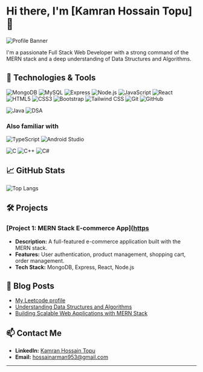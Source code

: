 # Hi there, I'm [Kamran Hossain Topu] 👋

![Profile Banner](https://avatars.githubusercontent.com/u/117673483?s=400&u=66da47391b7ca9d016353b163b4d4256db1ec7eb&v=4)

I'm a passionate Full Stack Web Developer with a strong command of the MERN stack and a deep understanding of Data Structures and Algorithms.

## 🔧 Technologies & Tools

![MongoDB](https://img.shields.io/badge/-MongoDB-4EA94B?style=flat-square&logo=mongodb&logoColor=white)
![MySQL](https://img.shields.io/badge/-MySQL-4479A1?style=flat-square&logo=mysql&logoColor=white)
![Express](https://img.shields.io/badge/-Express-black?style=flat-square&logo=express&logoColor=white)
![Node.js](https://img.shields.io/badge/-Node.js-green?style=flat-square&logo=node.js&logoColor=white)
![JavaScript](https://img.shields.io/badge/-JavaScript-F7DF1E?style=flat-square&logo=javascript&logoColor=black)
![React](https://img.shields.io/badge/-React-blue?style=flat-square&logo=react&logoColor=white)
![HTML5](https://img.shields.io/badge/-HTML5-E34F26?style=flat-square&logo=html5&logoColor=white)
![CSS3](https://img.shields.io/badge/-CSS3-1572B6?style=flat-square&logo=css3&logoColor=white)
![Bootstrap](https://img.shields.io/badge/-Bootstrap-563D7C?style=flat-square&logo=bootstrap&logoColor=white)
![Tailwind CSS](https://img.shields.io/badge/-Tailwind%20CSS-38B2AC?style=flat-square&logo=tailwind-css&logoColor=white)
![Git](https://img.shields.io/badge/-Git-F05032?style=flat-square&logo=git&logoColor=white)
![GitHub](https://img.shields.io/badge/-GitHub-181717?style=flat-square&logo=github&logoColor=white)

![Java](https://img.shields.io/badge/-Java-007396?style=flat-square&logo=java&logoColor=white)
![DSA](https://img.shields.io/badge/-DSA-282C34?style=flat-square&logo=data-structures&logoColor=61DAFB)

### Also familiar with 
![TypeScript](https://img.shields.io/badge/-TypeScript-3178C6?style=flat-square&logo=typescript&logoColor=white)
![Android Studio](https://img.shields.io/badge/-Android%20Studio-3DDC84?style=flat-square&logo=android-studio&logoColor=white)

![C](https://img.shields.io/badge/-C-A8B9CC?style=flat-square&logo=c&logoColor=white)
![C++](https://img.shields.io/badge/-C++-00599C?style=flat-square&logo=c%2B%2B&logoColor=white)
![C#](https://img.shields.io/badge/-C%23-239120?style=flat-square&logo=c-sharp&logoColor=white)

## 📈 GitHub Stats

<!--[Your GitHub Stats](https://github-readme-stats.vercel.app/api?username=yourusername&show_icons=true&theme=radical) -->
![Top Langs](https://github-readme-stats.vercel.app/api/top-langs/?username=MuhammadTopu&layout=compact&theme=radical)

## 🛠️ Projects

### [Project 1: MERN Stack E-commerce App]([https](https://jatra.onrender.com/listings)
- **Description:** A full-featured e-commerce application built with the MERN stack.
- **Features:** User authentication, product management, shopping cart, order management.
- **Tech Stack:** MongoDB, Express, React, Node.js

## 📝 Blog Posts
- [My Leetcode profile](https://leetcode.com/Kamran_Hossain_Topu/)
- [Understanding Data Structures and Algorithms](https://leetcode.com/problems/maximum-subarray/solutions/5056886/kadanes-algorithm-on/)
- [Building Scalable Web Applications with MERN Stack](https://www.linkedin.com/posts/kamranhossaintopu_apnacollege-fullstackwebdevelopment-activity-7128771470201131008-eQYY?utm_source=share&utm_medium=member_desktop)

## 📫 Contact Me

- **LinkedIn:** [Kamran Hossain Topu](https://www.linkedin.com/in/kamranhossaintopu/)
- **Email:** hossainarman953@gmail.com

---

